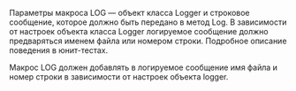 Параметры макроса LOG — объект класса Logger и строковое сообщение, которое должно быть передано в метод Log.
В зависимости от настроек объекта класса Logger логируемое сообщение должно предваряться именем файла или номером строки.
Подробное описание поведения в юнит-тестах.

Макрос LOG должен добавлять в логируемое сообщение имя файла и номер строки в зависимости от настроек объекта logger.
